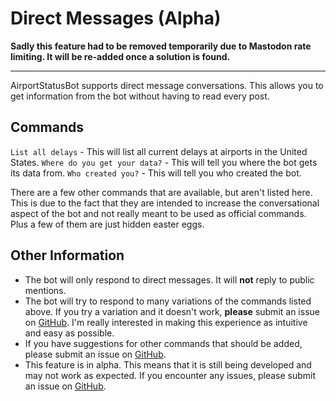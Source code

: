 # Direct Messages (Alpha)

**Sadly this feature had to be removed temporarily due to Mastodon rate limiting. It will be re-added once a solution is found.**

---

AirportStatusBot supports direct message conversations. This allows you to get information from the bot without having to read every post.

## Commands

`List all delays` - This will list all current delays at airports in the United States.
`Where do you get your data?` - This will tell you where the bot gets its data from.
`Who created you?` - This will tell you who created the bot.

There are a few other commands that are available, but aren't listed here. This is due to the fact that they are intended to increase the conversational aspect of the bot and not really meant to be used as official commands. Plus a few of them are just hidden easter eggs.

## Other Information

- The bot will only respond to direct messages. It will **not** reply to public mentions.
- The bot will try to respond to many variations of the commands listed above. If you try a variation and it doesn't work, **please** submit an issue on [GitHub](https://github.com/fishcharlie/AirportStatusBot/issues/new). I'm really interested in making this experience as intuitive and easy as possible.
- If you have suggestions for other commands that should be added, please submit an issue on [GitHub](https://github.com/fishcharlie/AirportStatusBot/issues/new).
- This feature is in alpha. This means that it is still being developed and may not work as expected. If you encounter any issues, please submit an issue on [GitHub](https://github.com/fishcharlie/AirportStatusBot/issues/new).
